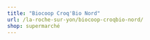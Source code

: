 ```yaml
---
title: "Biocoop Croq'Bio Nord"
url: /la-roche-sur-yon/biocoop-croqbio-nord/
shop: supermarché
---
```

